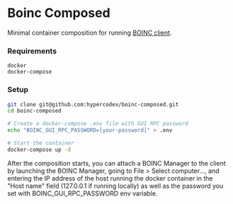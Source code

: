 
# Boinc Composed

Minimal container composition for running [BOINC client](https://hub.docker.com/r/boinc/client/). 


### Requirements

```
docker
docker-compose
```


### Setup 

```bash
git clone git@github.com:hypercodex/boinc-composed.git
cd boinc-composed

# Create a docker-compose .env file with GUI RPC password
echo "BOINC_GUI_RPC_PASSWORD=[your-password]" > .env

# Start the container
docker-compose up -d
```

After the composition starts, you can attach a BOINC Manager to the client by launching the BOINC Manager, going to File > Select computer..., and entering the IP address of the host running the docker container in the "Host name" field (127.0.0.1 if running locally) as well as the password you set with BOINC_GUI_RPC_PASSWORD env variable. 

